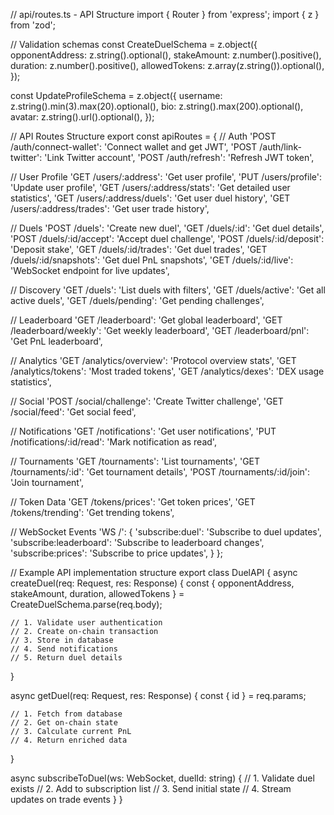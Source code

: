 // api/routes.ts - API Structure
import { Router } from 'express';
import { z } from 'zod';

// Validation schemas
const CreateDuelSchema = z.object({
  opponentAddress: z.string().optional(),
  stakeAmount: z.number().positive(),
  duration: z.number().positive(),
  allowedTokens: z.array(z.string()).optional(),
});

const UpdateProfileSchema = z.object({
  username: z.string().min(3).max(20).optional(),
  bio: z.string().max(200).optional(),
  avatar: z.string().url().optional(),
});

// API Routes Structure
export const apiRoutes = {
  // Auth
  'POST /auth/connect-wallet': 'Connect wallet and get JWT',
  'POST /auth/link-twitter': 'Link Twitter account',
  'POST /auth/refresh': 'Refresh JWT token',
  
  // User Profile
  'GET /users/:address': 'Get user profile',
  'PUT /users/profile': 'Update user profile',
  'GET /users/:address/stats': 'Get detailed user statistics',
  'GET /users/:address/duels': 'Get user duel history',
  'GET /users/:address/trades': 'Get user trade history',
  
  // Duels
  'POST /duels': 'Create new duel',
  'GET /duels/:id': 'Get duel details',
  'POST /duels/:id/accept': 'Accept duel challenge',
  'POST /duels/:id/deposit': 'Deposit stake',
  'GET /duels/:id/trades': 'Get duel trades',
  'GET /duels/:id/snapshots': 'Get duel PnL snapshots',
  'GET /duels/:id/live': 'WebSocket endpoint for live updates',
  
  // Discovery
  'GET /duels': 'List duels with filters',
  'GET /duels/active': 'Get all active duels',
  'GET /duels/pending': 'Get pending challenges',
  
  // Leaderboard
  'GET /leaderboard': 'Get global leaderboard',
  'GET /leaderboard/weekly': 'Get weekly leaderboard',
  'GET /leaderboard/pnl': 'Get PnL leaderboard',
  
  // Analytics
  'GET /analytics/overview': 'Protocol overview stats',
  'GET /analytics/tokens': 'Most traded tokens',
  'GET /analytics/dexes': 'DEX usage statistics',
  
  // Social
  'POST /social/challenge': 'Create Twitter challenge',
  'GET /social/feed': 'Get social feed',
  
  // Notifications
  'GET /notifications': 'Get user notifications',
  'PUT /notifications/:id/read': 'Mark notification as read',
  
  // Tournaments
  'GET /tournaments': 'List tournaments',
  'GET /tournaments/:id': 'Get tournament details',
  'POST /tournaments/:id/join': 'Join tournament',
  
  // Token Data
  'GET /tokens/prices': 'Get token prices',
  'GET /tokens/trending': 'Get trending tokens',
  
  // WebSocket Events
  'WS /': {
    'subscribe:duel': 'Subscribe to duel updates',
    'subscribe:leaderboard': 'Subscribe to leaderboard changes',
    'subscribe:prices': 'Subscribe to price updates',
  }
};

// Example API implementation structure
export class DuelAPI {
  async createDuel(req: Request, res: Response) {
    const { opponentAddress, stakeAmount, duration, allowedTokens } = 
      CreateDuelSchema.parse(req.body);
    
    // 1. Validate user authentication
    // 2. Create on-chain transaction
    // 3. Store in database
    // 4. Send notifications
    // 5. Return duel details
  }

  async getDuel(req: Request, res: Response) {
    const { id } = req.params;
    
    // 1. Fetch from database
    // 2. Get on-chain state
    // 3. Calculate current PnL
    // 4. Return enriched data
  }

  async subscribeToDuel(ws: WebSocket, duelId: string) {
    // 1. Validate duel exists
    // 2. Add to subscription list
    // 3. Send initial state
    // 4. Stream updates on trade events
  }
}